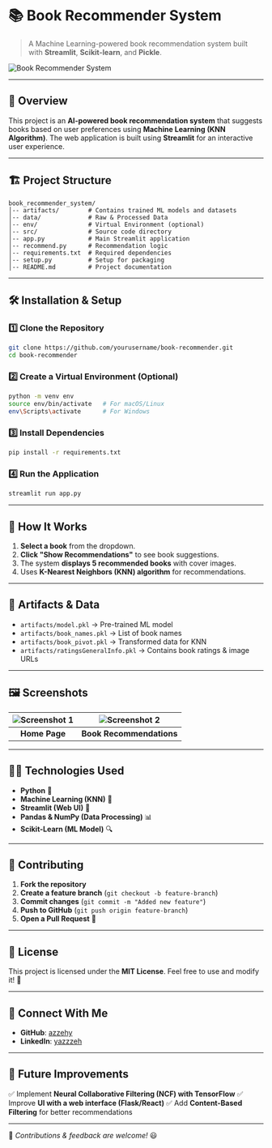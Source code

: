 # 📚 Book Recommender System

> A Machine Learning-powered book recommendation system built with **Streamlit**, **Scikit-learn**, and **Pickle**.

![Book Recommender System](https://github.com/user-attachments/assets/4b8510d7-2a95-439f-bedc-d2f3aa53633d)

---

## 🌟 Overview
This project is an **AI-powered book recommendation system** that suggests books based on user preferences using **Machine Learning (KNN Algorithm)**. The web application is built using **Streamlit** for an interactive user experience.

---

## 🏗 Project Structure
```
book_recommender_system/
│-- artifacts/        # Contains trained ML models and datasets
│-- data/             # Raw & Processed Data
│-- env/              # Virtual Environment (optional)
│-- src/              # Source code directory
│-- app.py            # Main Streamlit application
│-- recommend.py      # Recommendation logic
│-- requirements.txt  # Required dependencies
│-- setup.py          # Setup for packaging
│-- README.md         # Project documentation
```

---

## 🛠 Installation & Setup
### 1️⃣ Clone the Repository
```bash
git clone https://github.com/yourusername/book-recommender.git
cd book-recommender
```

### 2️⃣ Create a Virtual Environment (Optional)
```bash
python -m venv env
source env/bin/activate   # For macOS/Linux
env\Scripts\activate      # For Windows
```

### 3️⃣ Install Dependencies
```bash
pip install -r requirements.txt
```

### 4️⃣ Run the Application
```bash
streamlit run app.py
```

---

## 🚀 How It Works
1. **Select a book** from the dropdown.  
2. **Click "Show Recommendations"** to see book suggestions.  
3. The system **displays 5 recommended books** with cover images.  
4. Uses **K-Nearest Neighbors (KNN) algorithm** for recommendations.  

---

## 📂 Artifacts & Data
- `artifacts/model.pkl` → Pre-trained ML model  
- `artifacts/book_names.pkl` → List of book names  
- `artifacts/book_pivot.pkl` → Transformed data for KNN  
- `artifacts/ratingsGeneralInfo.pkl` → Contains book ratings & image URLs  

---

## 🖼 Screenshots
| ![Screenshot 1](https://github.com/user-attachments/assets/134735f7-ffd3-4ac1-96ac-d030bdbe856a) | ![Screenshot 2](https://github.com/user-attachments/assets/7b5bcfa0-c9d5-4f25-99b7-d469e652dd94) |
|:-------------------------:|:-------------------------:|
| **Home Page** | **Book Recommendations** |

---

## 🧑‍💻 Technologies Used
- **Python** 🐍  
- **Machine Learning (KNN)** 🤖  
- **Streamlit (Web UI)** 🎨  
- **Pandas & NumPy (Data Processing)** 📊  
- **Scikit-Learn (ML Model)** 🔍  

---

## 🤝 Contributing
1. **Fork the repository**  
2. **Create a feature branch** (`git checkout -b feature-branch`)  
3. **Commit changes** (`git commit -m "Added new feature"`)  
4. **Push to GitHub** (`git push origin feature-branch`)  
5. **Open a Pull Request** 🚀  

---

## 📜 License
This project is licensed under the **MIT License**. Feel free to use and modify it! 📖  

---

## 🔗 Connect With Me
- **GitHub**: [azzehy](https://github.com/azzehy)  
- **LinkedIn**: [yazzzeh](https://www.linkedin.com/in/yazzzeh/)

---


## 🎯 Future Improvements
✅ Implement **Neural Collaborative Filtering (NCF) with TensorFlow**
✅ Improve **UI with a web interface (Flask/React)**
✅ Add **Content-Based Filtering** for better recommendations

---
📌 *Contributions & feedback are welcome!* 😃

